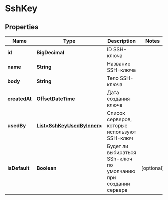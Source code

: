 

# SshKey


## Properties

| Name | Type | Description | Notes |
|------------ | ------------- | ------------- | -------------|
|**id** | **BigDecimal** | ID SSH-ключа |  |
|**name** | **String** | Название SSH-ключа |  |
|**body** | **String** | Тело SSH-ключа |  |
|**createdAt** | **OffsetDateTime** | Дата создания ключа |  |
|**usedBy** | [**List&lt;SshKeyUsedByInner&gt;**](SshKeyUsedByInner.md) | Список серверов, которые используют SSH-ключ |  |
|**isDefault** | **Boolean** | Будет ли выбираться SSh-ключ по умолчанию при создании сервера |  [optional] |



